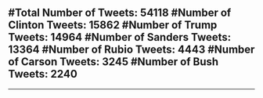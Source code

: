 #Total Number of Tweets: 54118 
#Number of Clinton Tweets: 15862
#Number of Trump Tweets: 14964
#Number of Sanders Tweets: 13364
#Number of Rubio Tweets: 4443
#Number of Carson Tweets: 3245
#Number of Bush Tweets: 2240
---
---
